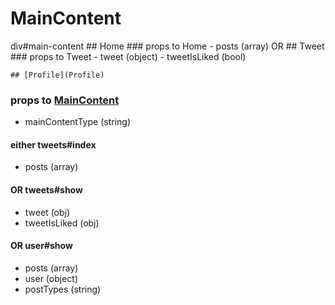 # MainContent

div#main-content
	## Home
	### props to Home
	- posts (array)
	OR
	## Tweet
	### props to Tweet
	- tweet (object)
	- tweetIsLiked (bool)
	
	## [Profile](Profile)

### props to [MainContent](MainContent)
- mainContentType (string)
#### either tweets#index
- posts (array)
#### OR tweets#show
- tweet (obj)
- tweetIsLiked (obj)
#### OR user#show
- posts (array)
- user (object)
- postTypes (string)

